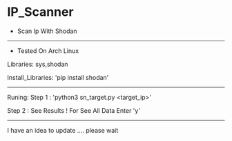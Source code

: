 # IP_Scanner
* Scan Ip With Shodan

_______________________________________________________

* Tested On Arch Linux

Libraries: sys,shodan

Install_Libraries: 'pip install shodan'

_______________________________________________________

Runing:
Step 1 : 'python3 sn_target.py <target_ip>'

Step 2 : See Results ! For See All Data Enter 'y'

_______________________________________________________

I have an idea to update .... please wait
